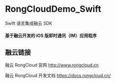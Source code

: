# RongCloudDemo_Swift
Swift 语言集成融云 SDK


#### 基于融云开发的 iOS 版即时通讯（IM）应用程序


## 融云链接
融云 RongCloud 官网 http://www.rongcloud.cn

融云 RongCloud 开发文档 https://docs.rongcloud.cn/
